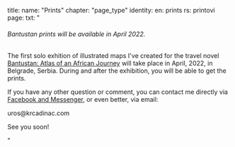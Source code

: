 title: 
    name: "Prints"
    chapter: "page_type"
identity:
    en: prints
    rs: printovi
page:
    txt: "<h6>Bantustan prints will be available in April 2022.</h6>
<p>The first solo exhition of illustrated maps I've created for the travel novel <a href='/work/projects/bantustan-book' target='_blank'>Bantustan: Atlas of an African Journey</a> will take place in April, 2022, in Belgrade, Serbia. During and after the exhibition, you will be able to get the prints.</p>
<p>If you have any other question or comment, you can contact me directly via <a href='https://www.facebook.com/uros.krcadinac/' target='_blank'>Facebook and Messenger</a>, or even better, via email:</p>
<p class='email'>uros@krcadinac.com</p>
<p>See you soon!</p>"